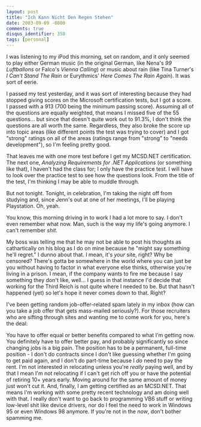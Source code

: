 ```yaml
---
layout: post
title: "Ich Kann Nicht Den Regen Stehen"
date: 2003-09-09 -0800
comments: true
disqus_identifier: 350
tags: [personal]
---
```

I was listening to my iPod this morning, set on random, and it only
seemed to play either German music (in the original German, like Nena's
*99 Luftballons* or Falco's *Vienna Calling*) or music about rain (like
Tina Turner's *I Can't Stand The Rain* or Eurythmics' *Here Comes The
Rain Again*). It was sort of eerie.

 I passed my test yesterday, and it was sort of interesting because they
had stopped giving scores on the Microsoft certification tests, but I
got a score. I passed with a 913 (700 being the minimum passing score).
Assuming all of the questions are equally weighted, that means I missed
five of the 55 questions... but since that doesn't quite work out to
91.3%, I don't think the questions are all worth the same. Regardless,
they also broke the score up into topic areas (like different points the
test was trying to cover) and I got "strong" ratings on all of the areas
(ratings range from "strong" to "needs development"), so I'm feeling
pretty good.

 That leaves me with one more test before I get my MCSD.NET
certification. The next one, *Analyzing Requirements for .NET
Applications* (or something like that), I haven't had the class for; I
only have the practice test. I will have to look over the practice test
to see how the questions look. From the title of the test, I'm thinking
I may be able to muddle through.

 But not tonight. Tonight, in celebration, I'm taking the night off from
studying and, since Jenn's out at one of her meetings, I'll be playing
Playstation. Oh, yeah.

 You know, this morning driving in to work I had a lot more to say. I
don't even remember what now. Man, such is the way my life's going
anymore. I can't remember *shit*.

 My boss was telling me that he may not be able to post his thoughts as
cathartically on his blog as I do on mine because he "might say
something he'll regret." I dunno about that. I mean, it's *your* site,
right? Why be censored? There's gotta be somewhere in the world where
you can just be you without having to factor in what everyone else
thinks, otherwise you're living in a prison. I mean, if the company
wants to fire me because I say something they don't like, well... I
guess in that instance I'd decide that working for the Third Reich is
not quite where I needed to be. But that hasn't happened (yet) so let's
hope it never comes down to that. Right?

 I've been getting random job-offer-related spam lately in my inbox (how
can you take a job offer that gets mass-mailed seriously?). For those
recruiters who are sifting through sites and wanting me to come work for
you, here's the deal:

 You have to offer equal or better benefits compared to what I'm getting
now. You definitely have to offer better pay, and probably significantly
so since changing jobs is a big pain. The position has to be a
permanent, full-time position - I don't do contracts since I don't like
guessing whether I'm going to get paid again, and I don't do part-time
because I *do* need to pay the rent. I'm not interested in relocating
unless you're *really* paying well, and by that I mean I'm not
relocating if I can't get rich off you or have the potential of retiring
10+ years early. Moving around for the same amount of money just won't
cut it. And, finally, I am getting certified as an MCSD.NET. That means
I'm working with some pretty recent technology and am doing well with
that. I really don't want to go back to programming VB6 stuff or writing
low-level shit like device drivers, nor do I feel the need to work in
Windows 95 or even Windows 98 anymore. If you're not in the *now*, don't
bother spamming me.
